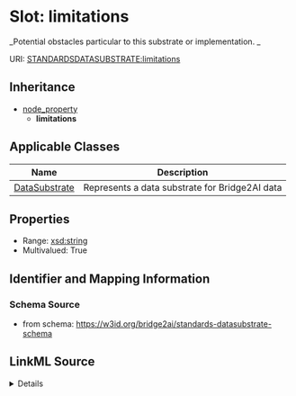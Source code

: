# Slot: limitations
_Potential obstacles particular to this substrate or implementation. _


URI: [STANDARDSDATASUBSTRATE:limitations](https://w3id.org/bridge2ai/standards-datasubstrate-schema/limitations)




## Inheritance

* [node_property](node_property.md)
    * **limitations**





## Applicable Classes

| Name | Description |
| --- | --- |
[DataSubstrate](DataSubstrate.md) | Represents a data substrate for Bridge2AI data






## Properties

* Range: [xsd:string](xsd:string)
* Multivalued: True








## Identifier and Mapping Information







### Schema Source


* from schema: https://w3id.org/bridge2ai/standards-datasubstrate-schema




## LinkML Source

<details>
```yaml
name: limitations
description: 'Potential obstacles particular to this substrate or implementation. '
from_schema: https://w3id.org/bridge2ai/standards-datasubstrate-schema
rank: 1000
is_a: node property
domain: NamedThing
multivalued: true
alias: limitations
domain_of:
- DataSubstrate
range: string

```
</details>